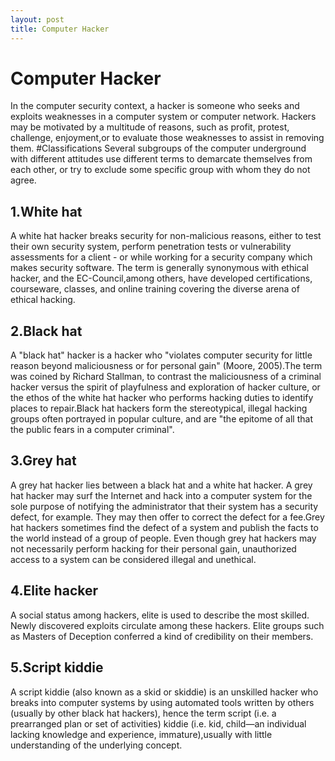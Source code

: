 ```yaml
---
layout: post
title: Computer Hacker
---
```


# Computer Hacker
In the computer security context, a hacker is someone who seeks and exploits weaknesses in a computer system or computer network. Hackers may be motivated by a multitude of reasons, such as profit, protest, challenge, enjoyment,or to evaluate those weaknesses to assist in removing them. 
#Classifications
Several subgroups of the computer underground with different attitudes use different terms to demarcate themselves from each other, or try to exclude some specific group with whom they do not agree.

## 1.White hat
A white hat hacker breaks security for non-malicious reasons, either to test their own security system, perform penetration tests or vulnerability assessments for a client - or while working for a security company which makes security software. The term is generally synonymous with ethical hacker, and the EC-Council,among others, have developed certifications, courseware, classes, and online training covering the diverse arena of ethical hacking.

## 2.Black hat
A "black hat" hacker is a hacker who "violates computer security for little reason beyond maliciousness or for personal gain" (Moore, 2005).The term was coined by Richard Stallman, to contrast the maliciousness of a criminal hacker versus the spirit of playfulness and exploration of hacker culture, or the ethos of the white hat hacker who performs hacking duties to identify places to repair.Black hat hackers form the stereotypical, illegal hacking groups often portrayed in popular culture, and are "the epitome of all that the public fears in a computer criminal".

## 3.Grey hat
A grey hat hacker lies between a black hat and a white hat hacker. A grey hat hacker may surf the Internet and hack into a computer system for the sole purpose of notifying the administrator that their system has a security defect, for example. They may then offer to correct the defect for a fee.Grey hat hackers sometimes find the defect of a system and publish the facts to the world instead of a group of people. Even though grey hat hackers may not necessarily perform hacking for their personal gain, unauthorized access to a system can be considered illegal and unethical.

## 4.Elite hacker
A social status among hackers, elite is used to describe the most skilled. Newly discovered exploits circulate among these hackers. Elite groups such as Masters of Deception conferred a kind of credibility on their members.


## 5.Script kiddie

A script kiddie (also known as a skid or skiddie) is an unskilled hacker who breaks into computer systems by using automated tools written by others (usually by other black hat hackers), hence the term script (i.e. a prearranged plan or set of activities) kiddie (i.e. kid, child—an individual lacking knowledge and experience, immature),usually with little understanding of the underlying concept.



 


